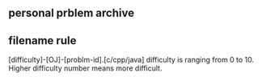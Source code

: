 personal prblem archive
--------------------------------------

filename rule
-----------
[difficulty]-[OJ]-[problm-id].[c/cpp/java]
difficulty is ranging from 0 to 10. Higher difficulty number means more difficult.

